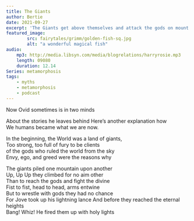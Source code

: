 ```yaml
---
title: The Giants
author: Bertie
date: 2021-09-27
excerpt: 'The Giants get above themselves and attack the gods on mount Olympus'
featured_image: 
        src: fairytales/grimm/golden-fish-sq.jpg
        alt: "a wonderful magical fish"       
audio:
    mp3: http://media.libsyn.com/media/blogrelations/harryrosie.mp3
    length: 09080
    duration: 12.14
Series: metamorphosis 
tags: 
    - myths
    - metamorphosis
    - podcast
---
```


Now Ovid sometimes is in two minds  

About the stories he leaves behind
Here’s another explanation how  
We humans became what we are now.

In the beginning, the World was a land of giants,  
Too strong, too full of fury to be clients  
of the gods who ruled the world from the sky  
Envy, ego, and greed were the reasons why

The giants piled  one mountain upon another  
Up, Up Up they climbed for no aim other  
Than to reach the gods and fight the divine  
Fist to fist, head to head, arms entwine  
But to wrestle with gods they had no chance  
For Jove took up his lightning lance
And before they reached the eternal heights  
Bang! Whiz! He fired them up with holy lights  
